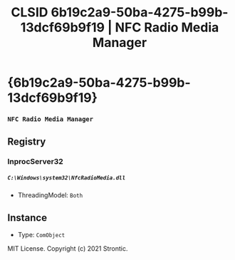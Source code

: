 ﻿---
title: "CLSID 6b19c2a9-50ba-4275-b99b-13dcf69b9f19 | NFC Radio Media Manager"
excerpt: What is COM-Object CLSID 6b19c2a9-50ba-4275-b99b-13dcf69b9f19?
---

# {6b19c2a9-50ba-4275-b99b-13dcf69b9f19}

### `NFC Radio Media Manager`

## Registry


### InprocServer32

##### `C:\Windows\system32\NfcRadioMedia.dll`
* ThreadingModel: `Both`

## Instance

* Type: `ComObject`

MIT License. Copyright (c) 2021 Strontic.


